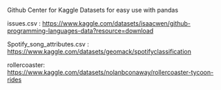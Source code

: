 Github Center for Kaggle Datasets for easy use with pandas

issues.csv : https://www.kaggle.com/datasets/isaacwen/github-programming-languages-data?resource=download 

Spotify_song_attributes.csv : https://www.kaggle.com/datasets/geomack/spotifyclassification 

rollercoaster: https://www.kaggle.com/datasets/nolanbconaway/rollercoaster-tycoon-rides
